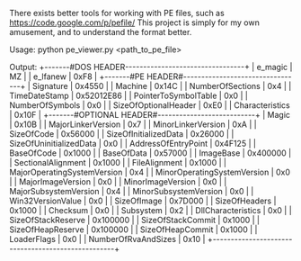 There exists better tools for working with PE files, such as https://code.google.com/p/pefile/
This project is simply for my own amusement, and to understand the format better.


Usage: python pe_viewer.py <path_to_pe_file>

Output:
+-------#DOS HEADER---------------------------------+
| e_magic                        | MZ               |
| e_lfanew                       | 0xF8             |
+-------#PE HEADER#---------------------------------+
| Signature                      | 0x4550           |
| Machine                        | 0x14C            |
| NumberOfSections               | 0x4              |
| TimeDateStamp                  | 0x52012E86       |
| PointerToSymbolTable           | 0x0              |
| NumberOfSymbols                | 0x0              |
| SizeOfOptionalHeader           | 0xE0             |
| Characteristics                | 0x10F            |
+-------#OPTIONAL HEADER#---------------------------+
| Magic                          | 0x10B            |
| MajorLinkerVersion             | 0x7              |
| MinorLinkerVersion             | 0xA              |
| SizeOfCode                     | 0x56000          |
| SizeOfInitializedData          | 0x26000          |
| SizeOfUninitializedData        | 0x0              |
| AddressOfEntryPoint            | 0x4F125          |
| BaseOfCode                     | 0x1000           |
| BaseOfData                     | 0x57000          |
| ImageBase                      | 0x400000         |
| SectionalAlignment             | 0x1000           |
| FileAlignment                  | 0x1000           |
| MajorOperatingSystemVersion    | 0x4              |
| MinorOperatingSystemVersion    | 0x0              |
| MajorImageVersion              | 0x0              |
| MinorImageVersion              | 0x0              |
| MajorSubsystemVersion          | 0x4              |
| MinorSubsystemVersion          | 0x0              |
| Win32VersionValue              | 0x0              |
| SizeOfImage                    | 0x7D000          |
| SizeOfHeaders                  | 0x1000           |
| Checksum                       | 0x0              |
| Subsystem                      | 0x2              |
| DllCharacteristics             | 0x0              |
| SizeOfStackReserve             | 0x100000         |
| SizeOfStackCommit              | 0x1000           |
| SizeOfHeapReserve              | 0x100000         |
| SizeOfHeapCommit               | 0x1000           |
| LoaderFlags                    | 0x0              |
| NumberOfRvaAndSizes            | 0x10             |
+---------------------------------------------------+

